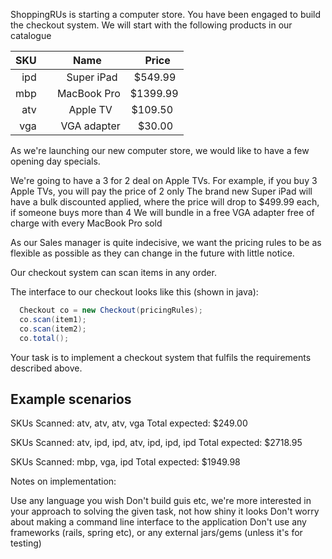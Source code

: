 ShoppingRUs is starting a computer store. You have been engaged to build the checkout system. We will start with the following products in our catalogue


| SKU     | Name              | Price       |
| --------:| ----------------:| ----------:|
| ipd       | Super iPad      | $549.99  |
| mbp     | MacBook Pro | $1399.99 |
| atv       | Apple TV         | $109.50   |
| vga      | VGA adapter   | $30.00     |

As we're launching our new computer store, we would like to have a few opening day specials.

We're going to have a 3 for 2 deal on Apple TVs. For example, if you buy 3 Apple TVs, you will pay the price of 2 only
The brand new Super iPad will have a bulk discounted applied, where the price will drop to $499.99 each, if someone buys more than 4
We will bundle in a free VGA adapter free of charge with every MacBook Pro sold

As our Sales manager is quite indecisive, we want the pricing rules to be as flexible as possible as they can change in the future with little notice.

Our checkout system can scan items in any order.

The interface to our checkout looks like this (shown in java):

```java
  Checkout co = new Checkout(pricingRules);
  co.scan(item1);
  co.scan(item2);
  co.total();
```

Your task is to implement a checkout system that fulfils the requirements described above.

Example scenarios
-----------------

SKUs Scanned: atv, atv, atv, vga
Total expected: $249.00

SKUs Scanned: atv, ipd, ipd, atv, ipd, ipd, ipd
Total expected: $2718.95

SKUs Scanned: mbp, vga, ipd
Total expected: $1949.98

Notes on implementation:

Use any language you wish
Don't build guis etc, we're more interested in your approach to solving the given task, not how shiny it looks
Don't worry about making a command line interface to the application
Don't use any frameworks (rails, spring etc), or any external jars/gems (unless it's for testing)

